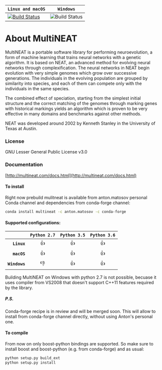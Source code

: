 | **`Linux and macOS`** | **`Windows`** |
|-----------------|---------------------|
| [![Build Status](https://travis-ci.org/MultiNEAT/MultiNEAT.svg?branch=master)](https://travis-ci.org/MultiNEAT/MultiNEAT) | ![Build Status](https://ci.appveyor.com/api/projects/status/yips7ifgdqfqvabt/branch/master?svg=true&passingText=master%20-%20OK) |



# About MultiNEAT

MultiNEAT is a portable software library for performing neuroevolution, a form of machine learning that
trains neural networks with a genetic algorithm. It is based on NEAT, an advanced method for evolving
neural networks through complexification. The neural networks in NEAT begin evolution with very simple
genomes which grow over successive generations. The individuals in the evolving population are grouped
by similarity into species, and each of them can compete only with the individuals in the same species.

The combined effect of speciation, starting from the simplest initial structure and the correct
matching of the genomes through marking genes with historical markings yields an algorithm which
is proven to be very effective in many domains and benchmarks against other methods.

NEAT was developed around 2002 by Kenneth Stanley in the University of Texas at Austin.

### License

GNU Lesser General Public License v3.0 

### Documentation
[http://multineat.com/docs.html](http://multineat.com/docs.html)

#### To install

Right now prebuild mulitneat is available from anton.matosov personal Conda channel and dependencies from conda-forge channel:

  ```bash
  conda install multineat -c anton.matosov -c conda-forge
  ```

#### Supported configurations:

|                | **`Python 2.7`** | **`Python 3.5`** | **`Python 3.6`** |
|---------------:|:----------------:|:----------------:|:----------------:|
| **`Linux`**    |       👍         |       👍          |        👍        |
| **`macOS`**    |       👍         |       👍          |        👍        |
| **`Windows`**  |       👎         |       👍          |        👍        |

Building MultiNEAT on Windows with python 2.7 is not possible, becuase it uses compiler from VS2008 that doesn't support C++11 features required by the library.

##### P.S.

Conda-forge recipe is in review and will be merged soon. This will allow to install from conda-forge channel directly, without using Anton's personal one.

#### To compile

From now on only boost-python bindings are supported. So make sure to install boost and boost-python (e.g. from conda-forge) and as usual:

  ```bash
  python setup.py build_ext
  python setup.py install
  ```
